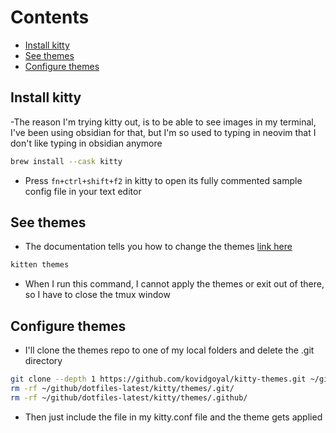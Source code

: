 # Contents

<!-- toc -->

- [Install kitty](#install-kitty)
- [See themes](#see-themes)
- [Configure themes](#configure-themes)

<!-- tocstop -->

## Install kitty

-The reason I'm trying kitty out, is to be able to see images in my terminal,
I've been using obsidian for that, but I'm so used to typing in neovim that I
don't like typing in obsidian anymore

```bash
brew install --cask kitty
```

- Press `fn+ctrl+shift+f2` in kitty to open its fully commented sample config
  file in your text editor

## See themes

- The documentation tells you how to change the themes
  [link here](https://sw.kovidgoyal.net/kitty/kittens/themes/)

```bash
kitten themes
```

- When I run this command, I cannot apply the themes or exit out of there, so I
  have to close the tmux window

## Configure themes

- I'll clone the themes repo to one of my local folders and delete the .git
  directory

```bash
git clone --depth 1 https://github.com/kovidgoyal/kitty-themes.git ~/github/dotfiles-latest/kitty/themes/
rm -rf ~/github/dotfiles-latest/kitty/themes/.git/
rm -rf ~/github/dotfiles-latest/kitty/themes/.github/
```

- Then just include the file in my kitty.conf file and the theme gets applied
